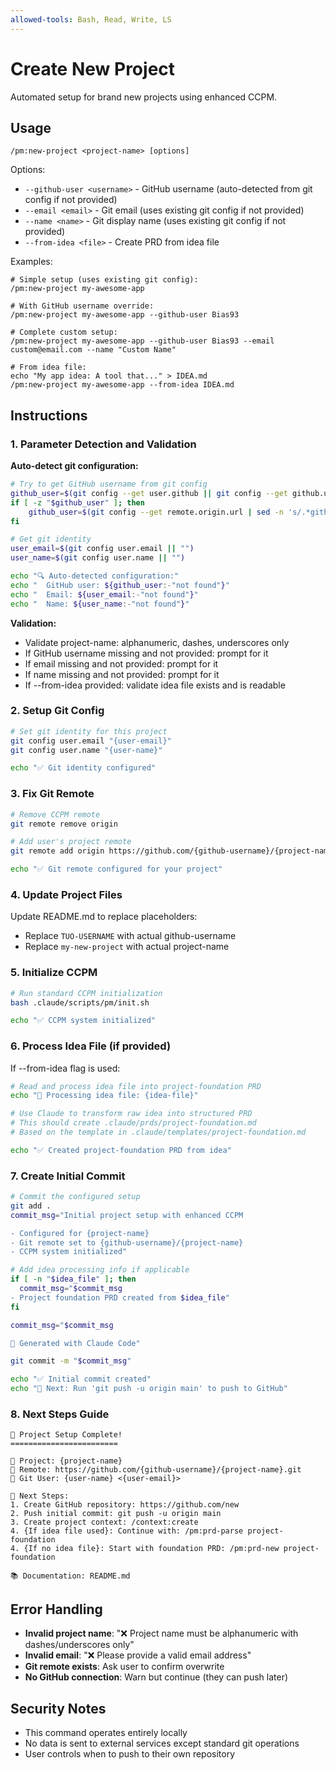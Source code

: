 ```yaml
---
allowed-tools: Bash, Read, Write, LS
---
```


# Create New Project

Automated setup for brand new projects using enhanced CCPM.

## Usage
```
/pm:new-project <project-name> [options]
```

Options:
- `--github-user <username>` - GitHub username (auto-detected from git config if not provided)
- `--email <email>` - Git email (uses existing git config if not provided)  
- `--name <name>` - Git display name (uses existing git config if not provided)
- `--from-idea <file>` - Create PRD from idea file

Examples:
```
# Simple setup (uses existing git config):
/pm:new-project my-awesome-app

# With GitHub username override:
/pm:new-project my-awesome-app --github-user Bias93

# Complete custom setup:
/pm:new-project my-awesome-app --github-user Bias93 --email custom@email.com --name "Custom Name"

# From idea file:
echo "My app idea: A tool that..." > IDEA.md
/pm:new-project my-awesome-app --from-idea IDEA.md
```

## Instructions

### 1. Parameter Detection and Validation

**Auto-detect git configuration:**
```bash
# Try to get GitHub username from git config
github_user=$(git config --get user.github || git config --get github.user || "")
if [ -z "$github_user" ]; then
    github_user=$(git config --get remote.origin.url | sed -n 's/.*github.com[:/]\([^/]*\).*/\1/p' || "")
fi

# Get git identity
user_email=$(git config user.email || "")
user_name=$(git config user.name || "")

echo "🔍 Auto-detected configuration:"
echo "  GitHub user: ${github_user:-"not found"}"
echo "  Email: ${user_email:-"not found"}"  
echo "  Name: ${user_name:-"not found"}"
```

**Validation:**
- Validate project-name: alphanumeric, dashes, underscores only
- If GitHub username missing and not provided: prompt for it
- If email missing and not provided: prompt for it
- If name missing and not provided: prompt for it
- If --from-idea provided: validate idea file exists and is readable

### 2. Setup Git Config
```bash
# Set git identity for this project
git config user.email "{user-email}"
git config user.name "{user-name}"

echo "✅ Git identity configured"
```

### 3. Fix Git Remote
```bash
# Remove CCPM remote
git remote remove origin

# Add user's project remote
git remote add origin https://github.com/{github-username}/{project-name}.git

echo "✅ Git remote configured for your project"
```

### 4. Update Project Files
Update README.md to replace placeholders:
- Replace `TUO-USERNAME` with actual github-username
- Replace `my-new-project` with actual project-name

### 5. Initialize CCPM
```bash
# Run standard CCPM initialization
bash .claude/scripts/pm/init.sh

echo "✅ CCPM system initialized"
```

### 6. Process Idea File (if provided)
If --from-idea flag is used:
```bash
# Read and process idea file into project-foundation PRD
echo "🧠 Processing idea file: {idea-file}"

# Use Claude to transform raw idea into structured PRD
# This should create .claude/prds/project-foundation.md
# Based on the template in .claude/templates/project-foundation.md

echo "✅ Created project-foundation PRD from idea"
```

### 7. Create Initial Commit
```bash
# Commit the configured setup
git add .
commit_msg="Initial project setup with enhanced CCPM

- Configured for {project-name}
- Git remote set to {github-username}/{project-name}
- CCPM system initialized"

# Add idea processing info if applicable
if [ -n "$idea_file" ]; then
  commit_msg="$commit_msg
- Project foundation PRD created from $idea_file"
fi

commit_msg="$commit_msg

🤖 Generated with Claude Code"

git commit -m "$commit_msg"

echo "✅ Initial commit created"
echo "📝 Next: Run 'git push -u origin main' to push to GitHub"
```

### 8. Next Steps Guide
```
🎉 Project Setup Complete!
========================

📁 Project: {project-name}
🔗 Remote: https://github.com/{github-username}/{project-name}.git
👤 Git User: {user-name} <{user-email}>

🎯 Next Steps:
1. Create GitHub repository: https://github.com/new
2. Push initial commit: git push -u origin main
3. Create project context: /context:create
4. {If idea file used}: Continue with: /pm:prd-parse project-foundation
4. {If no idea file}: Start with foundation PRD: /pm:prd-new project-foundation

📚 Documentation: README.md
```

## Error Handling

- **Invalid project name**: "❌ Project name must be alphanumeric with dashes/underscores only"
- **Invalid email**: "❌ Please provide a valid email address"
- **Git remote exists**: Ask user to confirm overwrite
- **No GitHub connection**: Warn but continue (they can push later)

## Security Notes

- This command operates entirely locally
- No data is sent to external services except standard git operations
- User controls when to push to their own repository